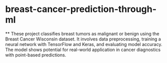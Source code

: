 # breast-cancer-prediction-through-ml
** These project classifies breast tumors as malignant or benign using the Breast Cancer Wisconsin dataset. It involves data preprocessing, training a neural network with TensorFlow and Keras, and evaluating model accuracy. The model shows potential for real-world application in cancer diagnostics with point-based predictions.

